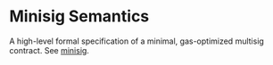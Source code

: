 # Minisig Semantics
A high-level formal specification of a minimal, gas-optimized multisig contract. See [minisig](https://github.com/wolflo/minisig).
